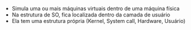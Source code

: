 - Simula uma ou mais máquinas virtuais dentro de uma máquina física
- Na estrutura de SO, fica localizada dentro da camada de usuário
- Ela tem uma estrutura própria (Kernel, System call, Hardware, Usuário)

